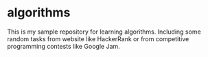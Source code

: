 # algorithms
This is my sample repository for learning algorithms. Including some random tasks from website like HackerRank or from competitive programming contests like Google Jam.
